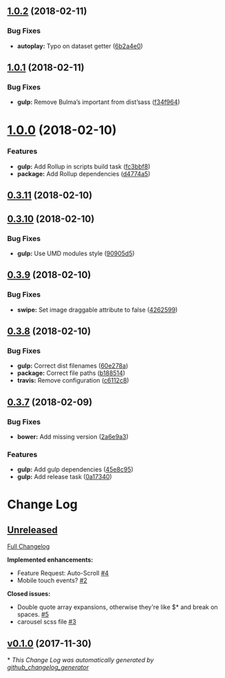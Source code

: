 <a name="1.0.2"></a>
## [1.0.2](https://github.com/Wikiki/bulma-carousel/compare/1.0.1...1.0.2) (2018-02-11)


### Bug Fixes

* **autoplay:** Typo on dataset getter ([6b2a4e0](https://github.com/Wikiki/bulma-carousel/commit/6b2a4e0))



<a name="1.0.1"></a>
## [1.0.1](https://github.com/Wikiki/bulma-carousel/compare/1.0.0...1.0.1) (2018-02-11)


### Bug Fixes

* **gulp:** Remove Bulma’s important from dist’sass ([f34f964](https://github.com/Wikiki/bulma-carousel/commit/f34f964))



<a name="1.0.0"></a>
# [1.0.0](https://github.com/Wikiki/bulma-carousel/compare/0.3.11...1.0.0) (2018-02-10)


### Features

* **gulp:** Add Rollup in scripts build task ([fc3bbf8](https://github.com/Wikiki/bulma-carousel/commit/fc3bbf8))
* **package:** Add Rollup dependencies ([d4774a5](https://github.com/Wikiki/bulma-carousel/commit/d4774a5))



<a name="0.3.11"></a>
## [0.3.11](https://github.com/Wikiki/bulma-carousel/compare/0.3.10...0.3.11) (2018-02-10)



<a name="0.3.10"></a>
## [0.3.10](https://github.com/Wikiki/bulma-carousel/compare/0.3.9...0.3.10) (2018-02-10)


### Bug Fixes

* **gulp:** Use UMD modules style ([90905d5](https://github.com/Wikiki/bulma-carousel/commit/90905d5))



<a name="0.3.9"></a>
## [0.3.9](https://github.com/Wikiki/bulma-carousel/compare/0.3.8...0.3.9) (2018-02-10)


### Bug Fixes

* **swipe:** Set image draggable attribute to false ([4262599](https://github.com/Wikiki/bulma-carousel/commit/4262599))



<a name="0.3.8"></a>
## [0.3.8](https://github.com/Wikiki/bulma-carousel/compare/0.3.7...0.3.8) (2018-02-10)


### Bug Fixes

* **gulp:** Correct dist filenames ([60e278a](https://github.com/Wikiki/bulma-carousel/commit/60e278a))
* **package:** Correct file paths ([b188514](https://github.com/Wikiki/bulma-carousel/commit/b188514))
* **travis:** Remove configuration ([c6112c8](https://github.com/Wikiki/bulma-carousel/commit/c6112c8))



<a name="0.3.7"></a>
## [0.3.7](https://github.com/Wikiki/bulma-carousel/compare/v0.1.0...v0.3.7) (2018-02-09)


### Bug Fixes

* **bower:** Add missing version ([2a6e9a3](https://github.com/Wikiki/bulma-carousel/commit/2a6e9a3))


### Features

* **gulp:** Add gulp dependencies ([45e8c95](https://github.com/Wikiki/bulma-carousel/commit/45e8c95))
* **gulp:** Add release task ([0a17340](https://github.com/Wikiki/bulma-carousel/commit/0a17340))



# Change Log

## [Unreleased](https://github.com/wikiki/bulma-carousel/tree/HEAD)

[Full Changelog](https://github.com/wikiki/bulma-carousel/compare/v0.1.0...HEAD)

**Implemented enhancements:**

- Feature Request: Auto-Scroll [\#4](https://github.com/Wikiki/bulma-carousel/issues/4)
- Mobile touch events? [\#2](https://github.com/Wikiki/bulma-carousel/issues/2)

**Closed issues:**

- Double quote array expansions, otherwise they're like $\* and break on spaces. [\#5](https://github.com/Wikiki/bulma-carousel/issues/5)
- carousel scss file [\#3](https://github.com/Wikiki/bulma-carousel/issues/3)

## [v0.1.0](https://github.com/wikiki/bulma-carousel/tree/v0.1.0) (2017-11-30)


\* *This Change Log was automatically generated by [github_changelog_generator](https://github.com/skywinder/Github-Changelog-Generator)*